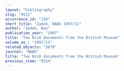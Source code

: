 ```yaml
---
layout: "bibliography"
slug: "9511"
occurrence_id: "156"
short_title: "Zadok, NABU 1997/11"
author: "Zadok, Ran"
publication_year: "1997"
title: "Two N/LB documents from the British Museum"
volume_no_: "1997/11"
related_objects: "5679"
journal: "NABU"
title: "Two N/LB documents from the British Museum"
previous_item: "9514"
---
```

